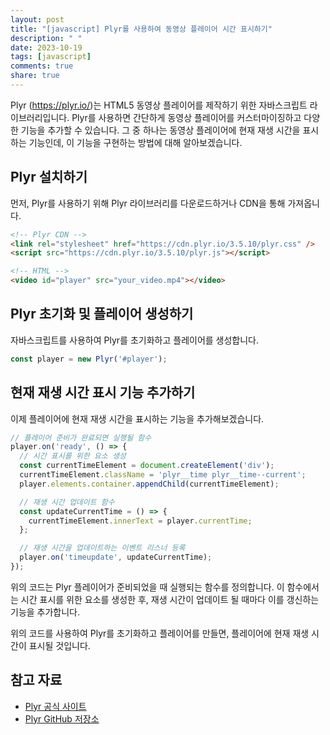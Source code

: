 ```yaml
---
layout: post
title: "[javascript] Plyr를 사용하여 동영상 플레이어 시간 표시하기"
description: " "
date: 2023-10-19
tags: [javascript]
comments: true
share: true
---
```


Plyr (https://plyr.io/)는 HTML5 동영상 플레이어를 제작하기 위한 자바스크립트 라이브러리입니다. Plyr를 사용하면 간단하게 동영상 플레이어를 커스터마이징하고 다양한 기능을 추가할 수 있습니다. 그 중 하나는 동영상 플레이어에 현재 재생 시간을 표시하는 기능인데, 이 기능을 구현하는 방법에 대해 알아보겠습니다.

## Plyr 설치하기

먼저, Plyr를 사용하기 위해 Plyr 라이브러리를 다운로드하거나 CDN을 통해 가져옵니다. 

```html
<!-- Plyr CDN -->
<link rel="stylesheet" href="https://cdn.plyr.io/3.5.10/plyr.css" />
<script src="https://cdn.plyr.io/3.5.10/plyr.js"></script>

<!-- HTML -->
<video id="player" src="your_video.mp4"></video>
```

## Plyr 초기화 및 플레이어 생성하기

자바스크립트를 사용하여 Plyr를 초기화하고 플레이어를 생성합니다.

```javascript
const player = new Plyr('#player');
```

## 현재 재생 시간 표시 기능 추가하기

이제 플레이어에 현재 재생 시간을 표시하는 기능을 추가해보겠습니다.

```javascript
// 플레이어 준비가 완료되면 실행될 함수
player.on('ready', () => {
  // 시간 표시를 위한 요소 생성
  const currentTimeElement = document.createElement('div');
  currentTimeElement.className = 'plyr__time plyr__time--current';
  player.elements.container.appendChild(currentTimeElement);

  // 재생 시간 업데이트 함수
  const updateCurrentTime = () => {
    currentTimeElement.innerText = player.currentTime;
  };

  // 재생 시간을 업데이트하는 이벤트 리스너 등록
  player.on('timeupdate', updateCurrentTime);
});
```

위의 코드는 Plyr 플레이어가 준비되었을 때 실행되는 함수를 정의합니다. 이 함수에서는 시간 표시를 위한 요소를 생성한 후, 재생 시간이 업데이트 될 때마다 이를 갱신하는 기능을 추가합니다.

위의 코드를 사용하여 Plyr를 초기화하고 플레이어를 만들면, 플레이어에 현재 재생 시간이 표시될 것입니다.

## 참고 자료

- [Plyr 공식 사이트](https://plyr.io/)
- [Plyr GitHub 저장소](https://github.com/sampotts/plyr)